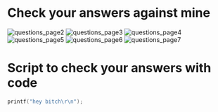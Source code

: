 # Check your answers against mine
![questions_page2](img/1d_ans_page2.PNG)
![questions_page3](img/1d_ans_page3.PNG)
![questions_page4](img/1d_ans_page4.PNG)
![questions_page5](img/1d_ans_page5.PNG)
![questions_page6](img/1d_ans_page6.PNG)
![questions_page7](img/1d_ans_page7.PNG)

# Script to check your answers with code 
```c
printf("hey bitch\r\n"); 
```
